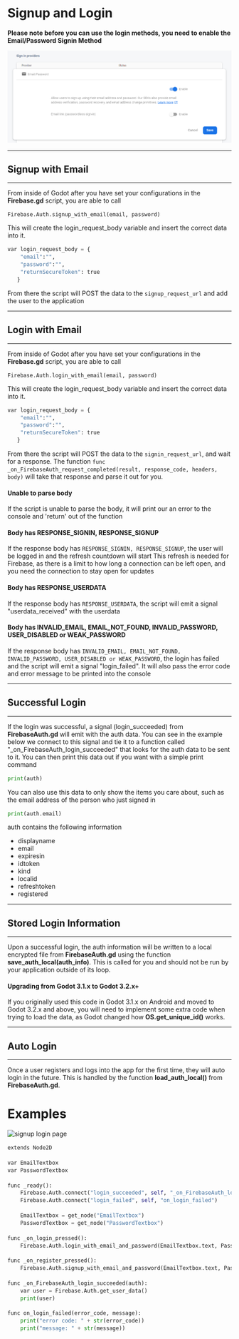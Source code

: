 # Signup and Login

**Please note before you can use the login methods, you need to enable the Email/Password Signin Method**

![email signin method](/Docs/Images/email_signin_method.png)

---
## Signup with Email
---
From inside of Godot after you have set your configurations in the **Firebase.gd** script, you are able to call
```
Firebase.Auth.signup_with_email(email, password)
```

This will create the login_request_body variable and insert the correct data into it.

```python
var login_request_body = {
    "email":"",
    "password":"",
    "returnSecureToken": true
   }
```

From there the script will POST the data to the `signup_request_url` and add the user to the application

---
## Login with Email
---
From inside of Godot after you have set your configurations in the **Firebase.gd** script, you are able to call
```
Firebase.Auth.login_with_email(email, password)
```

This will create the login_request_body variable and insert the correct data into it.

```python
var login_request_body = {
    "email":"",
    "password":"",
    "returnSecureToken": true
   }
```

From there the script will POST the data to the `signin_request_url`, and wait for a response. The function `func _on_FirebaseAuth_request_completed(result, response_code, headers, body)` will take that response and parse it out for you.

#### Unable to parse body
If the script is unable to parse the body, it will print our an error to the console and 'return' out of the function


#### Body has RESPONSE_SIGNIN, RESPONSE_SIGNUP
If the response body has `RESPONSE_SIGNIN, RESPONSE_SIGNUP`, the user will be logged in and the refresh countdown will start
This refresh is needed for Firebase, as there is a limit to how long a connection can be left open, and you need the connection to stay open for updates

#### Body has RESPONSE_USERDATA
If the response body has `RESPONSE_USERDATA`, the script will emit a signal "userdata_received" with the userdata

#### Body has INVALID_EMAIL, EMAIL_NOT_FOUND, INVALID_PASSWORD, USER_DISABLED or WEAK_PASSWORD
If the response body has `INVALID_EMAIL, EMAIL_NOT_FOUND, INVALID_PASSWORD, USER_DISABLED or WEAK_PASSWORD`, the login has failed and the script will emit a signal "login_failed". It will also pass the error code and error message to be printed into the console

---
## Successful Login
---
If the login was successful, a signal (login_succeeded) from **FirebaseAuth.gd** will emit with the auth data. You can see in the example below we connect to this signal and tie it to a function called "_on_FirebaseAuth_login_succeeded" that looks for the auth data to be sent to it. You can then print this data out if you want with a simple print command
```python
print(auth)
```

You can also use this data to only show the items you care about, such as the email address of the person who just signed in

```python
print(auth.email)
```

auth contains the following information
* displayname
* email
* expiresin
* idtoken
* kind
* localid
* refreshtoken
* registered

---
## Stored Login Information
---
Upon a successful login, the auth information will be written to a local encrypted file from **FirebaseAuth.gd** using the function **save_auth_local(auth_info)**. This is called for you and should not be run by your application outside of its loop.

#### Upgrading from Godot 3.1.x to Godot 3.2.x+
If you originally used this code in Godot 3.1.x on Android and moved to Godot 3.2.x and above, you will need to implement some extra code when trying to load the data, as Godot changed how **OS.get_unique_id()** works.

---
## Auto Login
---
Once a user registers and logs into the app for the first time, they will auto login in the future. This is handled by the function **load_auth_local()** from **FirebaseAuth.gd**. 

# Examples

![signup login page](/Docs/Images/signup_login_page.png)
```python
extends Node2D

var EmailTextbox
var PasswordTextbox

func _ready():
	Firebase.Auth.connect("login_succeeded", self, "_on_FirebaseAuth_login_succeeded")
	Firebase.Auth.connect("login_failed", self, "on_login_failed")

	EmailTextbox = get_node("EmailTextbox")
	PasswordTextbox = get_node("PasswordTextbox")

func _on_login_pressed():
	Firebase.Auth.login_with_email_and_password(EmailTextbox.text, PasswordTextbox.text)

func _on_register_pressed():
	Firebase.Auth.signup_with_email_and_password(EmailTextbox.text, PasswordTextbox.text)

func _on_FirebaseAuth_login_succeeded(auth):
	var user = Firebase.Auth.get_user_data()
	print(user)
    
func on_login_failed(error_code, message):
	print("error code: " + str(error_code))
	print("message: " + str(message))
```